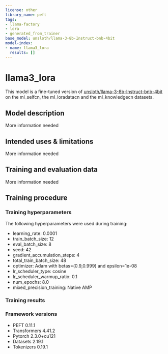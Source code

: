 ```yaml
---
license: other
library_name: peft
tags:
- llama-factory
- lora
- generated_from_trainer
base_model: unsloth/llama-3-8b-Instruct-bnb-4bit
model-index:
- name: llama3_lora
  results: []
---
```


<!-- This model card has been generated automatically according to the information the Trainer had access to. You
should probably proofread and complete it, then remove this comment. -->

# llama3_lora

This model is a fine-tuned version of [unsloth/llama-3-8b-Instruct-bnb-4bit](https://huggingface.co/unsloth/llama-3-8b-Instruct-bnb-4bit) on the ml_selfcn, the ml_loradatacn and the ml_knowledgecn datasets.

## Model description

More information needed

## Intended uses & limitations

More information needed

## Training and evaluation data

More information needed

## Training procedure

### Training hyperparameters

The following hyperparameters were used during training:
- learning_rate: 0.0001
- train_batch_size: 12
- eval_batch_size: 8
- seed: 42
- gradient_accumulation_steps: 4
- total_train_batch_size: 48
- optimizer: Adam with betas=(0.9,0.999) and epsilon=1e-08
- lr_scheduler_type: cosine
- lr_scheduler_warmup_ratio: 0.1
- num_epochs: 8.0
- mixed_precision_training: Native AMP

### Training results



### Framework versions

- PEFT 0.11.1
- Transformers 4.41.2
- Pytorch 2.3.0+cu121
- Datasets 2.19.1
- Tokenizers 0.19.1
